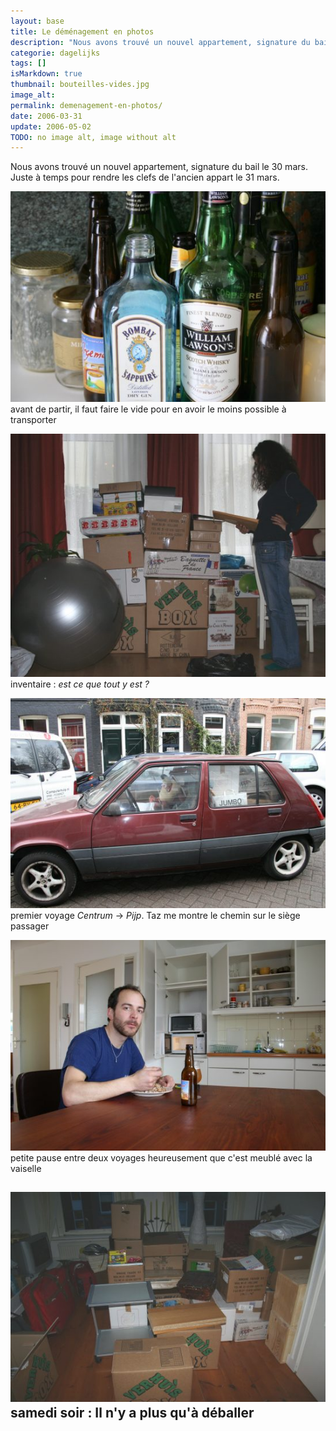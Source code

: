 ```yaml
---
layout: base
title: Le déménagement en photos
description: "Nous avons trouvé un nouvel appartement, signature du bail le 30 mars. Juste à temps pour rendre les clefs de l'ancien appart le 31 mars."
categorie: dagelijks
tags: []
isMarkdown: true
thumbnail: bouteilles-vides.jpg
image_alt: 
permalink: demenagement-en-photos/
date: 2006-03-31
update: 2006-05-02
TODO: no image alt, image without alt
---
```


Nous avons trouvé un nouvel appartement, signature du bail le 30 mars. Juste à temps pour rendre les clefs de l'ancien appart le 31 mars.

![](bouteilles-vides.jpg)  
avant de partir, il faut faire le vide pour en avoir le moins possible à transporter

![](inventaire-cartons.jpg)  
inventaire : *est ce que tout y est ?*

![](taz-en-voiture.jpg)  
premier voyage *Centrum* -> *Pijp*. Taz me montre le chemin sur le siège passager

![](pause-dejeuner.jpg)  
petite pause entre deux voyages heureusement que c'est meublé avec la vaiselle

![](arrivee-cartons.jpg)  
samedi soir : Il n'y a plus qu'à déballer
---